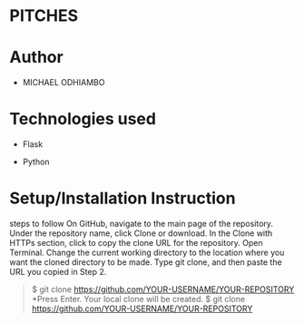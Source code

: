 # PITCHES

# Author
* MICHAEL ODHIAMBO

# Technologies used
* Flask

* Python

# Setup/Installation Instruction


steps to follow
On GitHub, navigate to the main page of the repository.
Under the repository name, click Clone or download.
In the Clone with HTTPs section, click to copy the clone URL for the repository.
Open Terminal.
Change the current working directory to the location where you want the cloned directory to be made.
Type git clone, and then paste the URL you copied in Step 2.
 > $ git clone https://github.com/YOUR-USERNAME/YOUR-REPOSITORY
*Press Enter. Your local clone will be created. $ git clone https://github.com/YOUR-USERNAME/YOUR-REPOSITORY